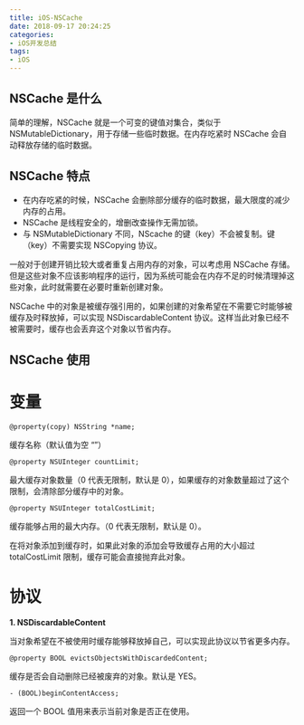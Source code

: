 ```yaml
---
title: iOS-NSCache
date: 2018-09-17 20:24:25
categories:
- iOS开发总结
tags:
- iOS
---
```

## NSCache 是什么
简单的理解，NSCache 就是一个可变的键值对集合，类似于 NSMutableDictionary，用于存储一些临时数据。在内存吃紧时 NSCache 会自动释放存储的临时数据。
## NSCache 特点
* 在内存吃紧的时候，NSCache 会删除部分缓存的临时数据，最大限度的减少内存的占用。
* NSCache 是线程安全的，增删改查操作无需加锁。
* 与 NSMutableDictionary 不同，NScache 的键（key）不会被复制。键（key）不需要实现 NSCopying 协议。

一般对于创建开销比较大或者重复占用内存的对象，可以考虑用 NSCache 存储。但是这些对象不应该影响程序的运行，因为系统可能会在内存不足的时候清理掉这些对象，此时就需要在必要时重新创建对象。

NSCache 中的对象是被缓存强引用的，如果创建的对象希望在不需要它时能够被缓存及时释放掉，可以实现 NSDiscardableContent 协议。这样当此对象已经不被需要时，缓存也会丢弃这个对象以节省内存。

## NSCache 使用
# 变量
``@property(copy) NSString *name; 
``

缓存名称（默认值为空 “”）

``@property NSUInteger countLimit;
``

最大缓存对象数量（0 代表无限制，默认是 0），如果缓存的对象数量超过了这个限制，会清除部分缓存中的对象。

``@property NSUInteger totalCostLimit;
``

缓存能够占用的最大内存。（0 代表无限制，默认是 0）。

在将对象添加到缓存时，如果此对象的添加会导致缓存占用的大小超过 totalCostLimit 限制，缓存可能会直接抛弃此对象。

# 协议

**1. NSDiscardableContent**

当对象希望在不被使用时缓存能够释放掉自己，可以实现此协议以节省更多内存。

``@property BOOL evictsObjectsWithDiscardedContent;
``

缓存是否会自动删除已经被废弃的对象。默认是 YES。

``- (BOOL)beginContentAccess;
``

返回一个 BOOL 值用来表示当前对象是否正在使用。

